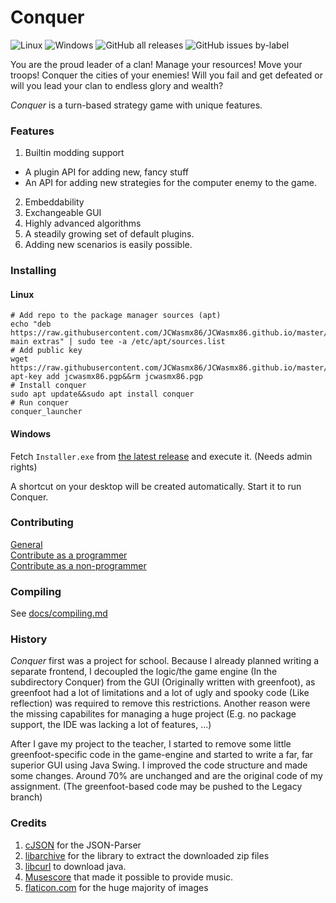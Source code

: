 # Conquer
![Linux](https://github.com/JCWasmx86/Conquer/workflows/Linux/badge.svg)
![Windows](https://github.com/JCWasmx86/Conquer/workflows/Windows/badge.svg)
![GitHub all releases](https://img.shields.io/github/downloads/JCWasmx86/Conquer/total?style=social)
![GitHub issues by-label](https://img.shields.io/github/issues-raw/JCWasmx86/Conquer/good%20first%20issue)

You are the proud leader of a clan! Manage your resources! Move your troops! Conquer the cities of your enemies!
Will you fail and get defeated or will you lead your clan to endless glory and wealth?


*Conquer* is a turn-based strategy game with unique features.

### Features

1. Builtin modding support
  - A plugin API for adding new, fancy stuff
  - An API for adding new strategies for the computer enemy to the game.
2. Embeddability
3. Exchangeable GUI
4. Highly advanced algorithms
5. A steadily growing set of default plugins.
6. Adding new scenarios is easily possible.

### Installing

#### Linux
```
# Add repo to the package manager sources (apt)
echo "deb https://raw.githubusercontent.com/JCWasmx86/JCWasmx86.github.io/master/  main extras" | sudo tee -a /etc/apt/sources.list
# Add public key
wget https://raw.githubusercontent.com/JCWasmx86/JCWasmx86.github.io/master/jcwasmx86.pgp&&sudo apt-key add jcwasmx86.pgp&&rm jcwasmx86.pgp
# Install conquer
sudo apt update&&sudo apt install conquer
# Run conquer
conquer_launcher
```
#### Windows
Fetch `Installer.exe` from [the latest release](https://github.com/JCWasmx86/Conquer/releases/latest) and execute it. (Needs admin rights)

A shortcut on your desktop will be created automatically. Start it to run Conquer.

### Contributing

[General](contributing/general.md) \
[Contribute as a programmer](contributing/code.md) \
[Contribute as a non-programmer](contributing/non-code.md)

### Compiling

See [docs/compiling.md](docs/compiling.md)

### History

*Conquer* first was a project for school. Because I already planned writing a separate frontend, I decoupled the logic/the game engine (In the subdirectory Conquer) from the GUI (Originally written with greenfoot), as
greenfoot had a lot of limitations and a lot of ugly and spooky code (Like reflection) was required to remove this restrictions.
Another reason were the missing capabilites for managing a huge project (E.g. no package support, the IDE was lacking a lot of features, ...)

After I gave my project to the teacher, I started to remove some little greenfoot-specific code in the game-engine and started to write a far, far superior GUI using Java Swing. I improved
the code structure and made some changes. Around 70% are unchanged and are the original code of my assignment. (The greenfoot-based code may be pushed to the Legacy branch)


### Credits

1. [cJSON](https://github.com/DaveGamble/cJSON) for the JSON-Parser
2. [libarchive](https://libarchive.org/) for the library to extract the downloaded zip files
3. [libcurl](https://curl.se/libcurl/) to download java.
4. [Musescore](https://musescore.org/en) that made it possible to provide music.
5. [flaticon.com](https://www.flaticon.com/) for the huge majority of images
